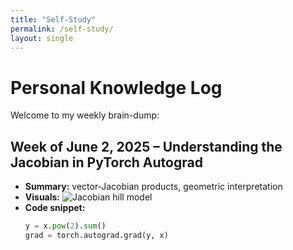```yaml
---
title: "Self-Study"
permalink: /self-study/
layout: single
---
```


# Personal Knowledge Log

Welcome to my weekly brain-dump:

## Week of June 2, 2025 – Understanding the Jacobian in PyTorch Autograd
- **Summary:** vector‐Jacobian products, geometric interpretation  
- **Visuals:** ![Jacobian hill model](/assets/images/jacobian.png)  
- **Code snippet:**
  ```python
  y = x.pow(2).sum()
  grad = torch.autograd.grad(y, x)
